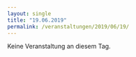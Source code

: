 ```yaml
---
layout: single
title: "19.06.2019"
permalink: /veranstaltungen/2019/06/19/
---
```


Keine Veranstaltung an diesem Tag.
